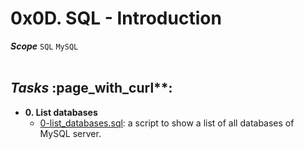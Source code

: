 # **0x0D. SQL - Introduction** <br />
***Scope*** `SQL`  `MySQL` <br />
<br />
## ***Tasks*** :page_with_curl**: <br />

* **0. List databases** <br />
  * [0-list_databases.sql](./0-list_databases.sql): a script to show a list of all databases of MySQL server. <br />
  